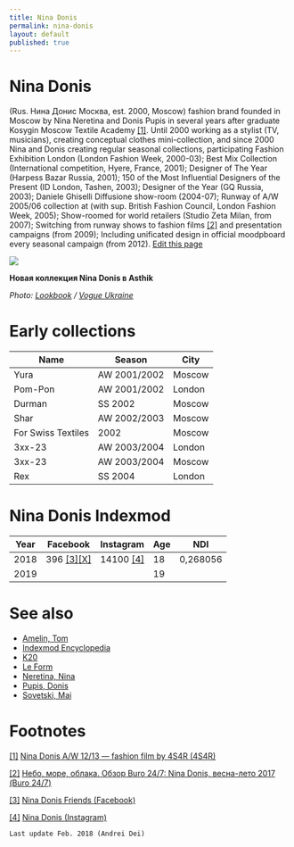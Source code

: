 ```yaml
---
title: Nina Donis
permalink: nina-donis
layout: default
published: true
---
```


# Nina Donis

(Rus. Нина Донис Москва, est. 2000, Moscow) fashion brand founded in Moscow by Nina Neretina and Donis Pupis in several years after graduate Kosygin Moscow Textile Academy <span id="a1">[\[1\]](#f1)</span>. Until 2000 working as a stylist (TV, musicians), creating conceptual clothes mini-collection, and since 2000 Nina and Donis creating regular seasonal collections, participating Fashion Exhibition London (London Fashion Week, 2000-03); Best Mix Collection (International competition, Hyere, France, 2001); Designer of The Year (Harpess Bazar Russia, 2001); 150 of the Most Influential Designers of the Present (ID London, Tashen, 2003); Designer of the Year (GQ Russia, 2003); Daniele Ghiselli Diffusione show-room (2004-07); Runway of A/W 2005/06 collection at (with sup. British Fashion Council, London Fashion Week, 2005); Show-roomed for world retailers (Studio Zeta Milan, from 2007); Switching from runway shows to fashion films <span id="a2">[\[2\]](#f2)</span> and presentation campaigns (from 2009); Including unificated design in official moodpboard every seasonal campaign (from 2012). [Edit this page](http://prose.io/#indexmod/encyclopedia/edit/master/nina-donis.md)

![](https://vogue.ua/media/cache/resolve/inline_990x/uploads/article-inline/fb9/de8/e8e/5a16e8ede8fb9.jpeg)

**Новая коллекция Nina Donis в Asthik**

*Photo: [Lookbook](nina-donis) / [Vogue Ukraine](https://vogue.ua/article/fashion/brend/novaya-kollekciya-nina-donis-v-asthik.html)*

# Early collections

|Name|Season|City|
|-|-|-|
|Yura|AW 2001/2002|Moscow|
|Pom-Pon|AW 2001/2002|London|
|Durman|SS 2002|Moscow|
|Shar|AW 2002/2003|Moscow|
|For Swiss Textiles|2002|Moscow|
|3хх-23|AW 2003/2004|London|
|3хх-23|AW 2003/2004|Moscow|
|Rex|SS 2004|London|

# Nina Donis Indexmod

|Year|Facebook|Instagram|Age|NDI|
|-|-|-|-|-|
|2018|396 <span id="a3">[\[3\]](#f3)</span>[\[Х\]](#f3)</span>|14100 <span id="a4">[\[4\]](#f4)</span>|18|0,268056|
|2019|||19||

# See also

+ [Amelin, Tom](amelin-tom)
+ [Indexmod Encyclopedia](indexmod-encyclopedia)
+ [K20](k20)
+ [Le Form](le-form)
+ [Neretina, Nina](neretina-nina)
+ [Pupis, Donis](pupis-donis)
+ [Sovetski, Mai](sovetski-mai)

# Footnotes

[[1]](#a1) <span id="f1"></span> [Nina Donis A/W 12/13 — fashion film by 4S4R (4S4R)](http://example.net/article)

[[2]](#a2) <span id="f2"></span> [Небо, море, облака. Обзор Buro 24/7: Nina Donis, весна-лето 2017 (Buro 24/7)](http://example.net/article)

[[3]](#a3) <span id="f3"></span> [Nina Donis Friends (Facebook)](https://www.facebook.com/nina.donis/friends)

[[4]](#a4) <span id="f4"></span> [Nina Donis (Instagram)](https://www.instagram.com/nina_donis)

`Last update Feb. 2018 (Andrei Dei)`
